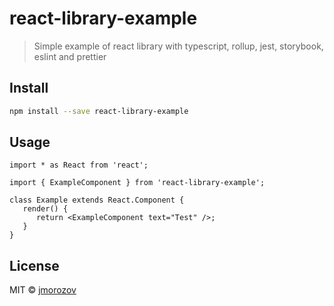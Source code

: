 # react-library-example

> Simple example of react library with typescript, rollup, jest, storybook, eslint and prettier

## Install

```bash
npm install --save react-library-example
```

## Usage

```tsx
import * as React from 'react';

import { ExampleComponent } from 'react-library-example';

class Example extends React.Component {
   render() {
      return <ExampleComponent text="Test" />;
   }
}
```

## License

MIT © [jmorozov](https://github.com/jmorozov)
